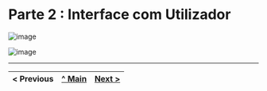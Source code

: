 
# Parte 2 : Interface com Utilizador






![image](https://github.com/Inf22tig13/AnimaisRepositorio/assets/137836104/6e976421-a08f-4163-a54f-4b307929bcbb)

![image](https://github.com/Inf22tig13/AnimaisRepositorio/assets/137836104/2d61997c-e2d5-4ae6-9d4a-9e5c116a0559)




---

< Previous | [^ Main](../../../) | [Next >](Parte2.md)
:--- | :---: | ---: 
